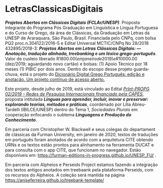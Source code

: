 # LetrasClassicasDigitais
***Projetos Abertos em Clássicas Digitais (FCLAr/UNESP)***. Proposta integrante do Programa Pós Graduação em Linguística e Língua Portuguesa e do Curso de  Grego, da área de Clássicas, da Graduação em Letras da UNESP de Araraquara, São Paulo, Brasil. Financiada pelo CNPq, com bolsa PQ2 proc.n.304122/2016-5 e Edital Universal MCTIC/CNPq No 28/2018 432895/2018-3: **_Projetos Abertos em Letras Clássicas Digitais: —Anotação, tradução alinhada, treebanking e um léxico grego-português_**. Valor de custeio liberado R$1800.00 (em janeiro de 2019) e R$10000.00 (dez/2019; aguardando novo cartão) e bolsas: (1) Apoio Técnico por 18 meses (1) PIBIC por dois anos. Dentro do escopo desse projeto guarda-chuva, está o projeto do [Dicionário Digital Grego Português: edição e anotação. Um projeto contínuo de acesso aberto.](https://github.com/aniseferreira/Grc-Por-DigDict)


Este projeto, desde julho de 2019, está vinculado ao Edital [*PrInt-PROPG 02/2019 – Redes de Pesquisa Internacionais financiado pela CAPES*](https://www2.unesp.br/portal#!/propg/projetos-internacionais/editais-print/abertos/),  proposta intitulada ***Línguas para aprender, incluir, inovar e preservar: explorando teorias, métodos e práticas***,  coordenado por Lília Abreu-Tardelli (IBILCE/UNESP) dentro do Tema 1, _*Sociedades Plurais*_ em cooperação enfocando o subtema _**Linguagens e Produção do Conhecimento**_.

Em parceria com Christopher W. Blackwell e seus colegas do departament de clássicas da Furman University, em janeiro de 2020, textos de traduções em português foram anotados de acordo com a arquitetura CITE obtendo URNs e os textos estão prontos para alinhamento na ferramenta DUCAT e para consulta com o app CITE, que funcionam no navegador. Estão disponíveis em: https://furman-editions-in-progress.github.io/UNESP_FU/ . 

Em parceria com Alpheios e Perseids Project estamos fazendo a integração dos textos antigos anotados em treebaank pela plataforma Perseids, com os recursos do Alpheios. A coleção será mantida na página https://aniseferreira.github.io/treebank-template/

